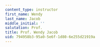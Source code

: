 ```yaml
---
content_type: instructor
first_name: Wendy
last_name: Jacob
middle_initial: ''
salutation: Prof.
title: Prof. Wendy Jacob
uid: 794958b3-95a0-5e6f-1d80-6e255d21919a
---
```

